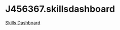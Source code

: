 # J456367.skillsdashboard
[Skills Dashboard](https://j456367.github.io/J456367.skillsdashboard/Skill%20Distribution.html)
